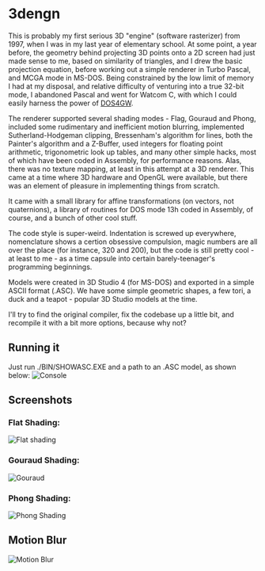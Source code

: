 # 3dengn
This is probably my first serious 3D "engine" (software rasterizer) from 1997, when I was in my last year of elementary school. At some point, a year before, the geometry behind projecting 3D points onto a 2D screen had just made sense to me, based on similarity of triangles, and I drew the basic projection equation, before working out a simple renderer in Turbo Pascal, and MCGA mode in MS-DOS. Being constrained by the low limit of memory I had at my disposal, and relative difficulty of venturing into a true 32-bit mode, I abandoned Pascal and went for Watcom C, with which I could easily harness the power of [DOS4GW](https://en.wikipedia.org/wiki/DOS/4G).

The renderer supported several shading modes - Flag, Gouraud and Phong, included some rudimentary and inefficient motion blurring, implemented Sutherland-Hodgeman clipping, Bressenham's algorithm for lines, both the Painter's algorithm and a Z-Buffer, used integers for floating point arithmetic, trigonometric look up tables, and many other simple hacks, most of which have been coded in Assembly, for performance reasons. Alas, there was no texture mapping, at least in this attempt at a 3D renderer. This came at a time where 3D hardware and OpenGL were available, but there was an element of pleasure in implementing things from scratch. 

It came with a small library for affine transformations (on vectors, not quaternions), a library of routines for DOS mode 13h coded in Assembly, of course, and a bunch of other cool stuff.

The code style is super-weird. Indentation is screwed up everywhere, nomenclature shows a certion obsessive compulsion, magic numbers are all over the place (for instance, 320 and 200), but the code is still pretty cool - at least to me - as a time capsule into certain barely-teenager's programming beginnings.

Models were created in 3D Studio 4 (for MS-DOS) and exported in a simple ASCII format (.ASC). We have some simple geometric shapes, a few tori, a duck and a teapot - popular 3D Studio models at the time. 

I'll try to find the original compiler, fix the codebase up a little bit, and recompile it with a bit more options, because why not?

## Running it

Just run ./BIN/SHOWASC.EXE and a path to an .ASC model, as shown below:
![Console](https://i.imgur.com/idtzbxS.png)

## Screenshots

### Flat Shading:
![Flat shading](https://i.imgur.com/wsiu1sh.png)

### Gouraud Shading:

![Gouraud](https://i.imgur.com/ZiARRzv.png)

### Phong Shading:
![Phong Shading](https://i.imgur.com/F40C0U4.png)

## Motion Blur
![Motion Blur](https://i.imgur.com/BOCrVHU.png)
